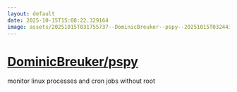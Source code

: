 ```yaml
---
layout: default
date: 2025-10-15T15:08:22.329164
image: assets/20251015T031755737--DominicBreuker--pspy--20251015T032443399--cropped.png
---
```


# [DominicBreuker/pspy](https://github.com/DominicBreuker/pspy)

monitor linux processes and cron jobs without root

